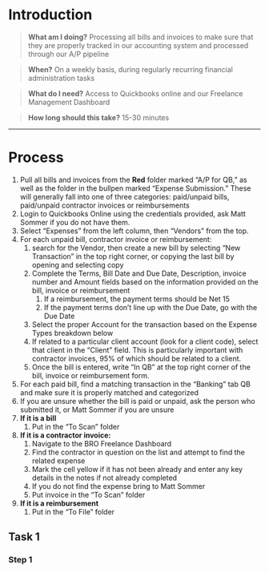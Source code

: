 <!-- TITLE: Process Invoices And Bills -->
<!-- SUBTITLE: A quick summary of Process Invoices And Bills -->

# Introduction

> **What am I doing?**
Processing all bills and invoices to make sure that they are properly tracked in our accounting system and processed through our A/P pipeline

> **When?**
On a weekly basis, during regularly recurring financial administration tasks

> **What do I need?**
Access to Quickbooks online and our Freelance Management Dashboard

> **How long should this take?**
15-30 minutes

-----
# Process
1. Pull all bills and invoices from the **Red** folder marked “A/P for QB,” as well as the folder in the bullpen marked “Expense Submission.” These will generally fall into one of three categories: paid/unpaid bills, paid/unpaid contractor invoices or reimbursements
2. Login to Quickbooks Online using the credentials provided, ask Matt Sommer if you do not have them.
3. Select “Expenses” from the left column, then “Vendors” from the top.
4. For each unpaid bill, contractor invoice or reimbursement:
   1. search for the Vendor, then create a new bill by selecting “New Transaction” in the top right corner, or copying the last bill by opening and selecting copy
   1. Complete the Terms, Bill Date and Due Date, Description, invoice number and Amount fields based on the information provided on the bill, invoice or reimbursement
      1. If a reimbursement, the payment terms should be Net 15
      1. If the payment terms don’t line up with the Due Date, go with the Due Date
   1. Select the proper Account for the transaction based on the Expense Types breakdown below
   1. If related to a particular client account (look for a client code), select that client in the “Client” field. This is particularly important with contractor invoices, 95% of which should be related to a client.
   1. Once the bill is entered, write “In QB” at the top right corner of the bill, invoice or reimbursement form.
1. For each paid bill, find a matching transaction in the “Banking” tab QB and make sure it is properly matched and categorized
1. If you are unsure whether the bill is paid or unpaid, ask the person who submitted it, or Matt Sommer if you are unsure
1. **If it is a bill**
   1. Put in the “To Scan” folder
1. **If it is a contractor invoice:**
   1. Navigate to the BRO Freelance Dashboard
   1. Find the contractor in question on the list and attempt to find the related expense
   1. Mark the cell yellow if it has not been already and enter any key details in the notes if not already completed
   1. If you do not find the expense bring to Matt Sommer
   1. Put invoice in the “To Scan” folder
9. **If it is a reimbursement**
   1. Put in the “To File” folder

## Task 1

 
### Step 1

